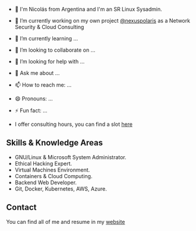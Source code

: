 - 👋 I'm Nicolás from Argentina and I'm an SR Linux Sysadmin.

- 🔭 I’m currently working on my own project [@nexuspolaris](https://www.nexuspolaris.com.ar) as a Network Security & Cloud Consulting
- 🌱 I’m currently learning ...
- 👯 I’m looking to collaborate on ...
- 🤔 I’m looking for help with ...
- 💬 Ask me about ...
- 📫 How to reach me: ...
- 😄 Pronouns: ...
- ⚡ Fun fact: ...

* I offer consulting hours, you can find a slot [here](https://www.nicolasmato.com.ar/consulting)

## Skills & Knowledge Areas

* GNU/Linux & Microsoft System Administrator.
* Ethical Hacking Expert.
* Virtual Machines Environment.
* Containers & Cloud Computing.
* Backend Web Developer.
* Git, Docker, Kubernetes, AWS, Azure.

## Contact

You can find all of me and resume in my [website](https://www.nicolasmato.com.ar/resume.pdf)
